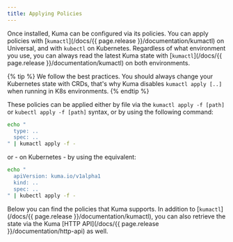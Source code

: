 ```yaml
---
title: Applying Policies
---
```


Once installed, Kuma can be configured via its policies. You can apply policies with [`kumactl`](/docs/{{ page.release }}/documentation/kumactl) on Universal, and with `kubectl` on Kubernetes. Regardless of what environment you use, you can always read the latest Kuma state with [`kumactl`](/docs/{{ page.release }}/documentation/kumactl) on both environments.

{% tip %}
We follow the best practices. You should always change your Kubernetes state with CRDs, that's why Kuma disables `kumactl apply [..]` when running in K8s environments.
{% endtip %}

These policies can be applied either by file via the `kumactl apply -f [path]` or `kubectl apply -f [path]` syntax, or by using the following command:

```sh
echo "
  type: ..
  spec: ..
" | kumactl apply -f -
```

or - on Kubernetes - by using the equivalent:

```sh
echo "
  apiVersion: kuma.io/v1alpha1
  kind: ..
  spec: ..
" | kubectl apply -f -
```

Below you can find the policies that Kuma supports. In addition to [`kumactl`](/docs/{{ page.release }}/documentation/kumactl), you can also retrieve the state via the Kuma [HTTP API](/docs/{{ page.release }}/documentation/http-api) as well.